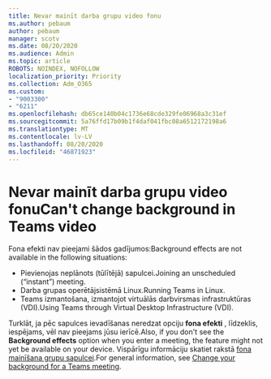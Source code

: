 ```yaml
---
title: Nevar mainīt darba grupu video fonu
ms.author: pebaum
author: pebaum
manager: scotv
ms.date: 08/20/2020
ms.audience: Admin
ms.topic: article
ROBOTS: NOINDEX, NOFOLLOW
localization_priority: Priority
ms.collection: Adm_O365
ms.custom:
- "9003300"
- "6211"
ms.openlocfilehash: db65ce140b04c1736e68cde329fe06968a3c31ef
ms.sourcegitcommit: 5a76ffd17b09b1f4daf041fbc08a6512172198a6
ms.translationtype: MT
ms.contentlocale: lv-LV
ms.lasthandoff: 08/20/2020
ms.locfileid: "46871923"
---
```

# <a name="cant-change-background-in-teams-video"></a><span data-ttu-id="1fb90-102">Nevar mainīt darba grupu video fonu</span><span class="sxs-lookup"><span data-stu-id="1fb90-102">Can't change background in Teams video</span></span>

<span data-ttu-id="1fb90-103">Fona efekti nav pieejami šādos gadījumos:</span><span class="sxs-lookup"><span data-stu-id="1fb90-103">Background effects are not available in the following situations:</span></span>

- <span data-ttu-id="1fb90-104">Pievienojas neplānots (tūlītējā) sapulcei.</span><span class="sxs-lookup"><span data-stu-id="1fb90-104">Joining an unscheduled (“instant”) meeting.</span></span>
- <span data-ttu-id="1fb90-105">Darba grupas operētājsistēmā Linux.</span><span class="sxs-lookup"><span data-stu-id="1fb90-105">Running Teams in Linux.</span></span>
- <span data-ttu-id="1fb90-106">Teams izmantošana, izmantojot virtuālās darbvirsmas infrastruktūras (VDI).</span><span class="sxs-lookup"><span data-stu-id="1fb90-106">Using Teams through Virtual Desktop Infrastructure (VDI).</span></span>

<span data-ttu-id="1fb90-107">Turklāt, ja pēc sapulces ievadīšanas neredzat opciju **fona efekti** , līdzeklis, iespējams, vēl nav pieejams jūsu ierīcē.</span><span class="sxs-lookup"><span data-stu-id="1fb90-107">Also, if you don't see the **Background effects** option when you enter a meeting, the feature might not yet be available on your device.</span></span> <span data-ttu-id="1fb90-108">Vispārīgu informāciju skatiet rakstā [fona mainīšana grupu sapulcei](https://support.microsoft.com/office/change-your-background-for-a-teams-meeting-f77a2381-443a-499d-825e-509a140f4780).</span><span class="sxs-lookup"><span data-stu-id="1fb90-108">For general information, see [Change your background for a Teams meeting](https://support.microsoft.com/office/change-your-background-for-a-teams-meeting-f77a2381-443a-499d-825e-509a140f4780).</span></span>